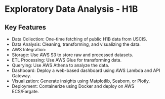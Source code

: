 # Exploratory Data Analysis - H1B

## Key Features
- Data Collection: One-time fetching of public H1B data from USCIS.
- Data Analysis: Cleaning, transforming, and visualizing the data.
- AWS Integration:
- Storage: Use AWS S3 to store raw and processed datasets.
- ETL Processing: Use AWS Glue for transforming data.
- Querying: Use AWS Athena to analyze the data.
- Dashboard: Deploy a web-based dashboard using AWS Lambda and API Gateway.
- Visualization: Generate insights using Matplotlib, Seaborn, or Plotly.
- Deployment: Containerize using Docker and deploy on AWS ECS/Fargate.